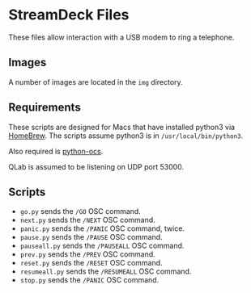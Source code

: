 StreamDeck Files
================

These files allow interaction with a USB modem to ring a telephone.

Images
------

A number of images are located in the `img` directory.

Requirements
------------

These scripts are designed for Macs that have installed python3 via [HomeBrew](https://brew.sh/). The scripts assume python3 is in `/usr/local/bin/python3`.

Also required is [python-ocs](https://pypi.org/project/python-osc/).

QLab is assumed to be listening on UDP port 53000.

Scripts
-------

* `go.py` sends the `/GO` OSC command.
* `next.py` sends the `/NEXT` OSC command.
* `panic.py` sends the `/PANIC` OSC command, twice.
* `pause.py` sends the `/PAUSE` OSC command.
* `pauseall.py` sends the `/PAUSEALL` OSC command.
* `prev.py` sends the `/PREV` OSC command.
* `reset.py` sends the `/RESET` OSC command.
* `resumeall.py` sends the `/RESUMEALL` OSC command.
* `stop.py` sends the `/PANIC` OSC command.
